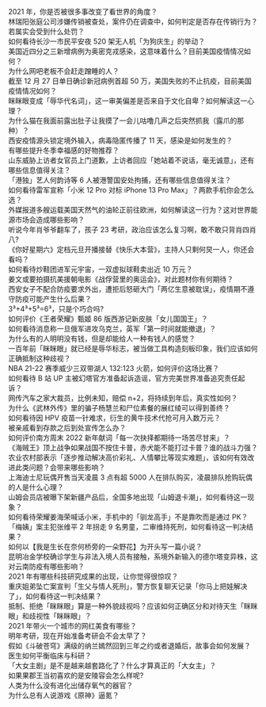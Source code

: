 2021 年，你是否被很多事改变了看世界的角度？  
林瑞阳张庭公司涉嫌传销被查处，案件仍在调查中，如何判定是否存在传销行为？若属实会受到什么处罚？  
如何看待长沙一市民平安夜 520 架无人机「为狗庆生」的举动？  
美国近四分之三新增病例为奥密克戎感染，这意味着什么？目前美国疫情情况如何？  
为什么网吧老板不会赶走蹭睡的人？  
截至 12 月 27 日单日确诊新冠病例首超 50 万，美国失败的不止抗疫，目前美国疫情情况如何？  
眯眯眼变成「辱华代名词」，这一审美偏差是否来自于文化自卑？如何解读这一心理？  
为什么猫在我面前露出肚子让我摸了一会儿咕噜几声之后突然抓我（露爪的那种）？  
西安疫情源头锁定境外输入，病毒隐匿传播了 11 天，感染是如何发生的？  
有哪些提升冬季幸福感的好物推荐？  
山东威胁上访者女官员上门道歉，上访者回应「她站着不说话，毫无诚意」，还有哪些信息值得关注？  
「港独」艺人何韵诗等 6 人被港警国安处拘捕，还有哪些信息值得关注？  
如何看待雷军宣称「小米 12 Pro 对标 iPhone 13 Pro Max」？两款手机你会怎么选？  
外媒报道多艘运载美国天然气的油轮正前往欧洲，如何解读这一行为？这对世界能源市场会造成哪些影响？  
听说今年肖爷爷翻车了，孩子 23 考研，政治应该怎么复习啊，敢不敢只背肖四肖八?  
《你好星期六》定档元旦开播接替《快乐大本营》，主持人只剩何炅一人，你还会看吗？  
如何看待炒鞋团进军元宇宙，一双虚拟球鞋卖出近 10 万元？  
姜文或要拍摄抗美援朝电影《战俘营里的奥运会》，对此题材你有何期待？  
西安女子不配合防疫要求外出，遭拒后怒砸大门「两亿生意被耽误」，疫情期不遵守防疫可能产生什么后果？  
3³+4³+5³=6³，只是个巧合吗?  
如何评价《王者荣耀》甄姬 86 版西游记新皮肤「女儿国国王」？  
如何看待消息称一旦俄军进攻乌克兰，英军「第一时间就能撤退」？  
为什么有的人明明没有钱，但是却能给人一种有钱人的感觉？  
一百年前「眯眯眼」就已经是辱华标志，被当做工具构造刻板印象，我们应该如何正确抵制这种歧视？  
NBA 21-22 赛季威少三双带湖人 132:123 火箭，如何评价这场比赛？  
如何看待 B 站 UP 主被幻塔官方准备起诉造谣，官方完美世界准备追究责任起诉？  
网传汽车之家大裁员，比例未知，赔偿 n+2，将持续到年后，真实性如何？  
为什么《武林外传》里的骗子杨慧兰和尸位素餐的展红绫可以得到善终？  
如何看待因 HPV 疫苗一针难求，衍生的黄牛技术代抢可月入数万元？  
被亲戚看到存款之后到处宣传怎么办？  
如何评价南方周末 2022 新年献词「每一次抉择都期待一场苦尽甘来」？  
《海贼王》顶上战争如果战国不按住卡普，赤犬能不能打过卡普？谁的战斗力强？  
农业农村部表示「逐步推动解决高价彩礼、人情攀比等现实难题」，该如何有效改进此类问题？会带来哪些影响？  
上海迪士尼玩偶开售当天凌晨 3 点有超 5000 人在排队购买，凌晨排队抢购玩偶的人是什么心理？  
山姆会员店被曝下架新疆产品后，全国多地出现「山姆退卡潮」，如何看待这一现象？  
如何看待荣耀姜海荣喊话小米，手机中的「驯龙高手」不是靠吹而是通过 PK？  
「梅姨」案主犯张维平 2 年拐走 9 名男童，二审维持死刑，如何看待这一判决结果？  
如何以【我是生长在奈何桥旁的一朵野花】为开头写一篇小说？  
昆明冶金学校确诊学生与非法入境人员有接触，系境外新输入的德尔塔变异株，这对云南防疫有哪些影响？  
2021 年有哪些科技研究成果的出现，让你觉得很惊叹？  
重庆姐弟坠亡案宣判「生父与情人死刑」，警方恢复聊天记录「你马上把娃解决了」，如何看待这一判决结果？  
抵制、拒绝「眯眯眼」算是一种外貌歧视吗？应该如何正确区分和对待天生「眯眯眼」和歧视性「眯眯眼」？  
2021 年带火一个城市的网红美食有哪些？  
明年考研，现在开始准备考研会不会太早了？  
假如《斗破苍穹》满级的纳兰嫣然回到三年之约或者退婚后，故事会如何发展？  
医生如何平衡临床与科研？  
「大女主剧」是不是越来越套路化了？什么才算真正的「大女主」？  
如果果郡王当初喜欢的是安陵容会怎么样呢?  
人类为什么没有进化出储存氧气的器官？  
为什么总有人说游戏《原神》逼氪？  
